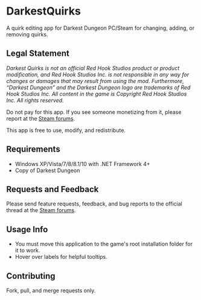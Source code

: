 # DarkestQuirks
A quirk editing app for Darkest Dungeon PC/Steam for changing, adding, or removing quirks.

## Legal Statement
*Darkest Quirks is not an official Red Hook Studios product or product modification, and Red Hook Studios Inc. is not responsible in any way for changes or damages that may result from using the mod. Furthermore, “Darkest Dungeon” and the Darkest Dungeon logo are trademarks of Red Hook Studios Inc. All content in the game is Copyright Red Hook Studios Inc. All rights reserved.*

Do not pay for this app. If you see someone monetizing from it, please report at the [Steam forums](http://steamcommunity.com/app/262060/discussions/4/541907675758877301/).

This app is free to use, modify, and redistribute.

## Requirements
- Windows XP/Vista/7/8/8.1/10 with .NET Framework 4+
- Copy of Darkest Dungeon

## Requests and Feedback
Please send feature requests, feedback, and bug reports to the official thread at the [Steam forums](http://steamcommunity.com/app/262060/discussions/4/541907675758877301/).

## Usage Info
- You must move this application to the game's root installation folder for it to work.
- Hover over labels for helpful tooltips.

## Contributing
Fork, pull, and merge requests only.
